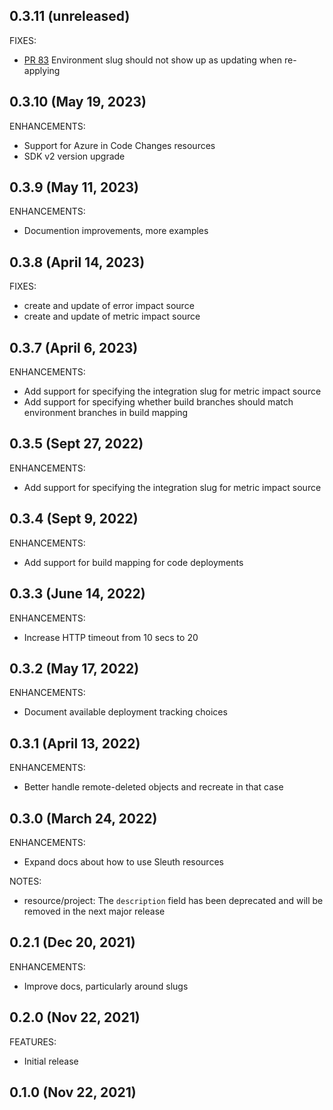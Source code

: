 ## 0.3.11 (unreleased)

FIXES:

- [PR 83](https://github.com/sleuth-io/terraform-provider-sleuth/pull/83) Environment slug should not show up as updating when re-applying


## 0.3.10 (May 19, 2023)

ENHANCEMENTS:

- Support for Azure in Code Changes resources
- SDK v2 version upgrade

## 0.3.9 (May 11, 2023)

ENHANCEMENTS:

- Documention improvements, more examples

## 0.3.8 (April 14, 2023)

FIXES:

- create and update of error impact source
- create and update of metric impact source

## 0.3.7 (April 6, 2023)

ENHANCEMENTS:

- Add support for specifying the integration slug for metric impact source
- Add support for specifying whether build branches should match environment branches in build mapping


## 0.3.5 (Sept 27, 2022)

ENHANCEMENTS:

- Add support for specifying the integration slug for metric impact source


## 0.3.4 (Sept 9, 2022)

ENHANCEMENTS:

- Add support for build mapping for code deployments


## 0.3.3 (June 14, 2022)

ENHANCEMENTS:

- Increase HTTP timeout from 10 secs to 20


## 0.3.2 (May 17, 2022)

ENHANCEMENTS:

- Document available deployment tracking choices

## 0.3.1 (April 13, 2022)

ENHANCEMENTS:

- Better handle remote-deleted objects and recreate in that case

## 0.3.0 (March 24, 2022)

ENHANCEMENTS:

- Expand docs about how to use Sleuth resources

NOTES:

- resource/project: The `description` field has been deprecated and will be removed in the next major release

## 0.2.1 (Dec 20, 2021)

ENHANCEMENTS:

- Improve docs, particularly around slugs

## 0.2.0 (Nov 22, 2021)

FEATURES:

- Initial release

## 0.1.0 (Nov 22, 2021)
